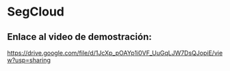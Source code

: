 # SegCloud

## Enlace al video de demostración:
https://drive.google.com/file/d/1JcXp_pOAYp1i0VF_UuGqLJW7DsQJopiE/view?usp=sharing
